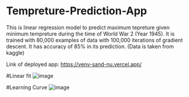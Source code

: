 # Tempreture-Prediction-App
This is linear regression model to predict maximum tepreture given minimum tempreture during the time of World War 2 (Year 1945). It is trained with 80,000 examples of data with 100,000 iterations of gradient descent. It has accuracy of 85% in its prediction. (Data is taken from kaggle)

Link of deployed app: https://venv-sand-nu.vercel.app/

#Linear fit
![image](https://user-images.githubusercontent.com/108608120/225555963-953271d1-eadf-4ec1-a5e1-82850db5f4eb.png)

#Learning Curve
![image](https://user-images.githubusercontent.com/108608120/225556076-fdb6ed6d-919b-4e08-ae8c-6041794b70f4.png)


